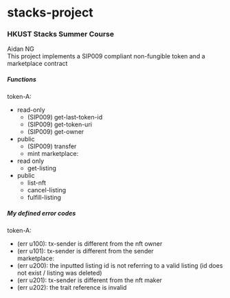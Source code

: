 # stacks-project

### HKUST Stacks Summer Course
Aidan NG  
This project implements a SIP009 compliant non-fungible token and a marketplace contract

##### Functions
token-A:
- read-only
  - (SIP009) get-last-token-id
  - (SIP009) get-token-uri
  - (SIP009) get-owner
- public
  - (SIP009) transfer
  - mint
marketplace:
- read only
  - get-listing
- public
  - list-nft
  - cancel-listing
  - fulfill-listing
  
  
##### My defined error codes
token-A:
- (err u100): tx-sender is different from the nft owner
- (err u101): tx-sender is different from the sender  
marketplace:
- (err u200): the inputted listing id is not referring to a valid listing (id does not exist / listing was deleted)
- (err u201): tx-sender is different from the nft maker
- (err u202): the trait reference is invalid
